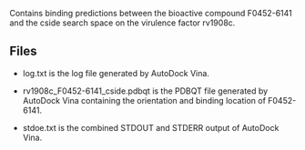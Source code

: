 Contains binding predictions between the bioactive compound F0452-6141 and the cside search space on the virulence factor rv1908c.

## Files

- log.txt is the log file generated by AutoDock Vina.

- rv1908c_F0452-6141_cside.pdbqt is the PDBQT file generated by AutoDock Vina containing the orientation and binding location of F0452-6141.

- stdoe.txt is the combined STDOUT and STDERR output of AutoDock Vina.

